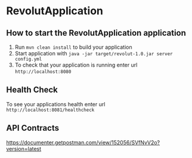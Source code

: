 # RevolutApplication

How to start the RevolutApplication application
---

1. Run `mvn clean install` to build your application
1. Start application with `java -jar target/revolut-1.0.jar server config.yml`
1. To check that your application is running enter url `http://localhost:8080`

Health Check
---

To see your applications health enter url `http://localhost:8081/healthcheck`

API Contracts
---

https://documenter.getpostman.com/view/152056/SVfNvV2o?version=latest
